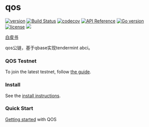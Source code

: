 # qos

[![version](https://img.shields.io/github/tag/QOSGroup/qos.svg)](https://github.com/QOSGroup/qos/releases/latest)
[![Build Status](https://travis-ci.org/QOSGroup/qos.svg?branch=master)](https://travis-ci.org/QOSGroup/qos)
[![codecov](https://codecov.io/gh/QOSGroup/qos/branch/master/graph/badge.svg)](https://codecov.io/gh/QOSGroup/qos)
[![API Reference](
https://camo.githubusercontent.com/915b7be44ada53c290eb157634330494ebe3e30a/68747470733a2f2f676f646f632e6f72672f6769746875622e636f6d2f676f6c616e672f6764646f3f7374617475732e737667
)](https://godoc.org/github.com/QOSGroup/qos)
[![Go version](https://img.shields.io/badge/go-1.11.0-blue.svg)](https://github.com/moovweb/gvm)
[![license](https://img.shields.io/github/license/QOSGroup/qos.svg)](https://github.com/QOSGroup/qos/blob/master/LICENSE)
[![](https://tokei.rs/b1/github/QOSGroup/qos?category=lines)](https://github.com/QOSGroup/qbase)

[白皮书](https://github.com/QOSGroup/whitepaper)

qos公链，基于qbase实现tendermint abci。

### QOS Testnet
To join the latest testnet, follow [the guide](docs/start/testnet.md).

### Install
See the [install instructions](docs/start/installation.md).

### Quick Start

[Getting started](docs/start/networks.md) with QOS
